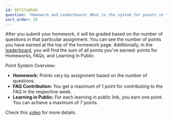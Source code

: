 ```yaml
---
id: 05727a95dd
question: 'Homework and Leaderboard: What is the system for points in the course management'
sort_order: 18
---
```


After you submit your homework, it will be graded based on the number of questions in that particular assignment. You can see the number of points you have earned at the top of the homework page. Additionally, in the [leaderboard](https://courses.datatalks.club/de-zoomcamp-2025/leaderboard), you will find the sum of all points you've earned: points for Homeworks, FAQs, and Learning in Public.

Point System Overview:

- **Homework:** Points vary by assignment based on the number of questions.
- **FAQ Contribution:** You get a maximum of 1 point for contributing to the FAQ in the respective week.
- **Learning in Public:** For each learning in public link, you earn one point. You can achieve a maximum of 7 points.

Check this [video](https://www.loom.com/share/710e3297487b409d94df0e8da1c984ce) for more details.